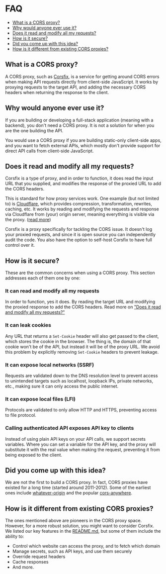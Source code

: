 # FAQ

- [What is a CORS proxy?](#what-is-a-cors-proxy)
- [Why would anyone ever use it?](#why-would-anyone-ever-use-it)
- [Does it read and modify all my requests?](#does-it-read-and-modify-all-my-requests)
- [How is it secure?](#how-is-it-secure)
- [Did you come up with this idea?](#did-you-come-up-with-this-idea)
- [How is it different from existing CORS proxies?](#how-is-it-different-from-existing-cors-proxies)

## What is a CORS proxy?

A CORS proxy, such as [Corsfix](https://corsfix.com), is a service for getting around CORS errors when making API requests directly from client-side JavaScript.
It works by proxying requests to the target API, and adding the necessary CORS headers when returning the response to the client.

## Why would anyone ever use it?

If you are building or developing a full-stack application (meaning with a backend), you don't need a CORS proxy. It is not a solution for when you are the one building the API.

You would use a CORS proxy if you are building static-only client-side apps, and you want to fetch external APIs, which mostly don't provide support for direct API calls from client-side JavaScript.

## Does it read and modify all my requests?

Corsfix is a type of proxy, and in order to function, it does read the input URL that you supplied, and modifies the response of the proxied URL to add the CORS headers.

This is standard for how proxy services work. One example (but not limited to) is [Cloudflare](https://www.cloudflare.com/), which provides compression, transformation, rewrites, caching, etc. It works by reading and modifying the requests and response via Cloudflare from (your) origin server, meaning everything is visible via the proxy. ([read more](https://community.cloudflare.com/t/what-data-does-cloudflare-actually-see/28660/2))

Corsfix is a proxy specifically for tackling the CORS issue. It doesn't log your proxied requests, and since it is open source you can independently audit the code. You also have the option to self-host Corsfix to have full control over it.

## How is it secure?

These are the common concerns when using a CORS proxy. This section addresses each of them one by one:

### It can read and modify all my requests

In order to function, yes it does. By reading the target URL and modifying the proxied response to add the CORS headers. Read more on ["Does it read and modify all my requests?"](FAQ.md#does-it-read-and-modify-all-my-requests)

### It can leak cookies

Any URL that returns a `Set-Cookie` header will also get passed to the client, which stores the cookie in the browser. The thing is, the domain of that cookie won't be of the API, but instead it will be of the proxy URL. We avoid this problem by explicitly removing `Set-Cookie` headers to prevent leakage.

### It can expose local networks (SSRF)

Requests are validated down to the DNS resolution level to prevent access to unintended targets such as localhost, loopback IPs, private networks, etc., making sure it can only access the public internet.

### It can expose local files (LFI)

Protocols are validated to only allow HTTP and HTTPS, preventing access to file protocol.

### Calling authenticated API exposes API key to clients

Instead of using plain API keys on your API calls, we support secrets variables. Where you can set a variable for the API key, and the proxy will substitute it with the real value when making the request, preventing it from being exposed to the client.

## Did you come up with this idea?

We are not the first to build a CORS proxy. In fact, CORS proxies have existed for a long time (started around 2011-2012). Some of the earliest ones include [whatever-origin](https://whateverorigin.org) and the popular [cors-anywhere](https://github.com/Rob--W/cors-anywhere).

## How is it different from existing CORS proxies?

The ones mentioned above are pioneers in the CORS proxy space. However, for a more robust solution, you might want to consider Corsfix. We listed our key features in the [README.md](README.md), but some of them include the ability to:

- Control which website can access the proxy, and to fetch which domain
- Manage secrets, such as API keys, and use them securely
- Override request headers
- Cache responses
- And more.

